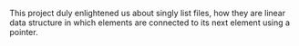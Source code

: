 This project duly enlightened us about singly list files, how they are linear data structure in which elements are connected to its next element using a pointer.
